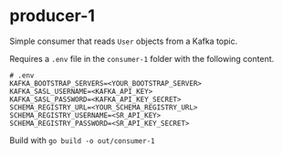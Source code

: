 # producer-1

Simple consumer that reads `User` objects from a Kafka topic.

Requires a `.env` file in the `consumer-1` folder with the following content.
```
# .env
KAFKA_BOOTSTRAP_SERVERS=<YOUR_BOOTSTRAP_SERVER>
KAFKA_SASL_USERNAME=<KAFKA_API_KEY>
KAFKA_SASL_PASSWORD=<KAFKA_API_KEY_SECRET>
SCHEMA_REGISTRY_URL=<YOUR_SCHEMA_REGISTRY_URL>
SCHEMA_REGISTRY_USERNAME=<SR_API_KEY>
SCHEMA_REGISTRY_PASSWORD=<SR_API_KEY_SECRET>
```

Build with `go build -o out/consumer-1`
